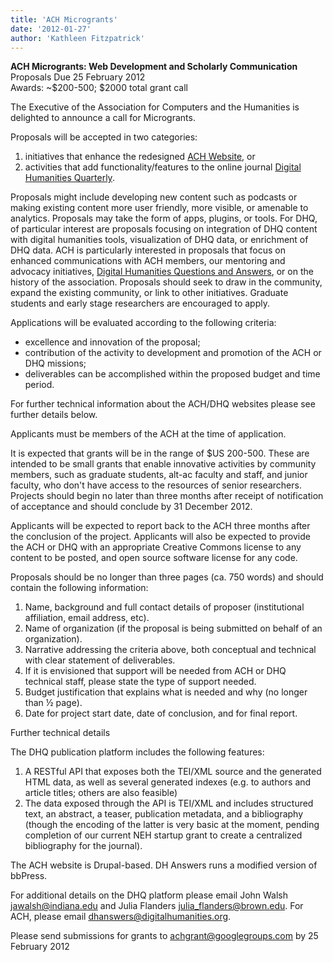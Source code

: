 ```yaml
---
title: 'ACH Microgrants'
date: '2012-01-27'
author: 'Kathleen Fitzpatrick'
---
```

**ACH Microgrants: Web Development and Scholarly Communication**  
Proposals Due 25 February 2012  
Awards: ~$200-500; $2000 total grant call

The Executive of the Association for Computers and the Humanities is delighted to announce a call for Microgrants.

Proposals will be accepted in two categories:

1. initiatives that enhance the redesigned [ACH Website](/), or
2. activities that add functionality/features to the online journal [Digital Humanities Quarterly](http://digitalhumanities.org/dhq/).

Proposals might include developing new content such as podcasts or making existing content more user friendly, more visible, or amenable to analytics. Proposals may take the form of apps, plugins, or tools. For DHQ, of particular interest are proposals focusing on integration of DHQ content with digital humanities tools, visualization of DHQ data, or enrichment of DHQ data. ACH is particularly interested in proposals that focus on enhanced communications with ACH members, our mentoring and advocacy initiatives, [Digital Humanities Questions and Answers](http://digitalhumanities.org/answers), or on the history of the association. Proposals should seek to draw in the community, expand the existing community, or link to other initiatives. Graduate students and early stage researchers are encouraged to apply.

Applications will be evaluated according to the following criteria:

- excellence and innovation of the proposal;
- contribution of the activity to development and promotion of the ACH or DHQ missions;
- deliverables can be accomplished within the proposed budget and time period.

For further technical information about the ACH/DHQ websites please see further details below.

Applicants must be members of the ACH at the time of application.

It is expected that grants will be in the range of $US 200-500. These are intended to be small grants that enable innovative activities by community members, such as graduate students, alt-ac faculty and staff, and junior faculty, who don't have access to the resources of senior researchers. Projects should begin no later than three months after receipt of notification of acceptance and should conclude by 31 December 2012.

Applicants will be expected to report back to the ACH three months after the conclusion of the project. Applicants will also be expected to provide the ACH or DHQ with an appropriate Creative Commons license to any content to be posted, and open source software license for any code.

Proposals should be no longer than three pages (ca. 750 words) and should contain the following information:

1. Name, background and full contact details of proposer (institutional affiliation, email address, etc).
2. Name of organization (if the proposal is being submitted on behalf of an organization).
3. Narrative addressing the criteria above, both conceptual and technical with clear statement of deliverables.
4. If it is envisioned that support will be needed from ACH or DHQ technical staff, please state the type of support needed.
5. Budget justification that explains what is needed and why (no longer than ½ page).
6. Date for project start date, date of conclusion, and for final report.

Further technical details

The DHQ publication platform includes the following features:

1. A RESTful API that exposes both the TEI/XML source and the generated HTML data, as well as several generated indexes (e.g. to authors and article titles; others are also feasible)
2. The data exposed through the API is TEI/XML and includes structured text, an abstract, a teaser, publication metadata, and a bibliography (though the encoding of the latter is very basic at the moment, pending completion of our current NEH startup grant to create a centralized bibliography for the journal).

The ACH website is Drupal-based. DH Answers runs a modified version of bbPress.

For additional details on the DHQ platform please email John Walsh [jawalsh@indiana.edu](mailto:jawalsh@indiana.edu) and Julia Flanders [julia\_flanders@brown.edu](mailto:julia_flanders@brown.edu). For ACH, please email [dhanswers@digitalhumanities.org](mailto:dhanswers@digitalhumanities.org).

Please send submissions for grants to [achgrant@googlegroups.com](mailto:achgrant@googlegroups.com) by 25 February 2012
